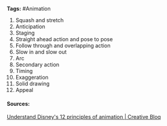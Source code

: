 **Tags:** #Animation 

1. Squash and stretch
2. Anticipation
3. Staging
4. Straight ahead action and pose to pose
5. Follow through and overlapping action
6. Slow in and slow out
7. Arc
8. Secondary action
9. Timing
10. Exaggeration
11. Solid drawing
12. Appeal

#### Sources:
[Understand Disney's 12 principles of animation | Creative Bloq](https://www.creativebloq.com/advice/understand-the-12-principles-of-animation)
